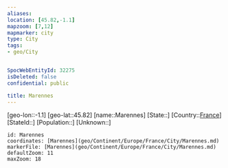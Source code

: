```yaml
---
aliases: 
location: [45.82,-1.1]
mapzoom: [7,12] 
mapmarker: city 
type: City
tags:
- geo/City


SpocWebEntityId: 32275
isDeleted: false
confidential: public

title: Marennes
---
```

[geo-lon::-1.1]
[geo-lat::45.82]
[name::Marennes]
[State::]
[Country::[France](geo/Continent/Europe/France.md)]
[StateId::]
[Population::]
[Unknown::]


```leaflet
id: Marennes
coordinates: [Marennes](geo/Continent/Europe/France/City/Marennes.md)
markerFile: [Marennes](geo/Continent/Europe/France/City/Marennes.md)
defaultZoom: 11 
maxZoom: 18
```


